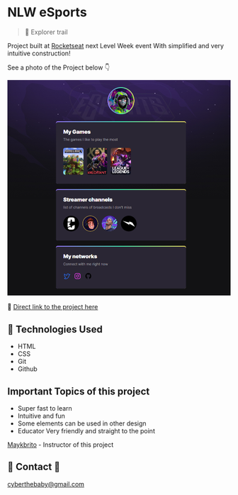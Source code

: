 # NLW eSports

>💎 Explorer trail

Project built at [Rocketseat](https://rocket.com.br)
next Level Week event
With simplified and very intuitive construction!

See a photo of the Project below 👇

![preview](./.github/printview.png)

🔗 [Direct link to the project here](https://cyberthebaby.github.io/nlw-esports/)

## 🔧 Technologies Used

- HTML
- CSS
- Git
- Github

## Important Topics of this project

- Super fast to learn
- Intuitive and fun
- Some elements can be used in other design
- Educator Very friendly and straight to the point

[Maykbrito](https://github.com/maykbrito) - Instructor of this project

## 📩 Contact 📩

cyberthebaby@gmail.com